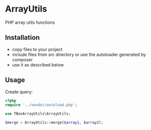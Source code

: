 ArrayUtils
===================

PHP array utils functions

Installation
------------

* copy files to your project
* include files from src directory or use the autoloader generated by composer
* use it as described below


Usage
-----

Create query:

```php
<?php
require '../vendor/autoload.php';

use TBoxArrayUtils\ArrayUtils;

$merge = ArrayUtils::merge($array1, $array2);


```
    

